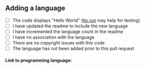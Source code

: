 ## Adding a language

- [ ] The code displays "Hello World" ([tio.run](https://tio.run) may help for testing)
- [ ] I have updated the readme to include the new language
- [ ] I have incremented the language count in the readme
- [ ] I have no association with the language
- [ ] There are no copyright issues with this code
- [ ] The language has not been added prior to this pull request

#### Link to programming language: 
